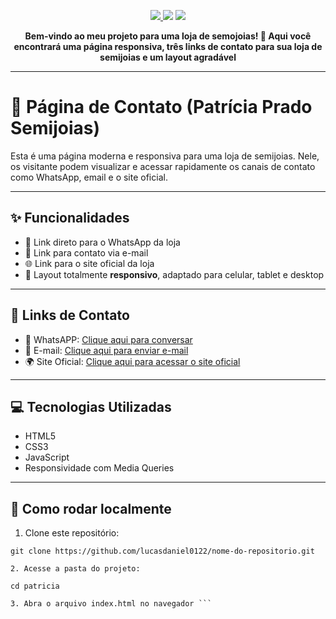 <p align="center">

<a href="https://www.patriciapradosemijoias.com.br/" target="__blank">
 <img src="https://img.shields.io/badge/Deploy-Vercel-black?style=for-the-badge&logo=vercel">
</a>
<img src="https://img.shields.io/badge/Feito%20com-HTML5%20%26%20CSS3-blue?style=for-the-badge&logo=html5">
  <img src="https://img.shields.io/badge/JavaScript-Ativo-yellow?style=for-the-badge&logo=javascript">
</p>


<p align="center">
<strong>Bem-vindo ao meu projeto para uma loja de semojoias! 💎 Aqui você encontrará uma página responsiva, três links de contato para sua loja de semijoias e um layout agradável</strong>

---

# 💎 Página de Contato (Patrícia Prado Semijoias)

Esta é uma página moderna e responsiva para uma loja de semijoias. Nele, os visitante podem visualizar e acessar rapidamente os canais de contato como WhatsApp, email e o site oficial.

---

## ✨ Funcionalidades

- 💬 Link direto para o WhatsApp da loja
- 📧 Link para contato via e-mail
- 🌐 Link para o site oficial da loja
- 📱 Layout totalmente **responsivo**, adaptado para celular, tablet e desktop

---

## 🔗 Links de Contato

- 📱 WhatsAPP: [Clique aqui para conversar](https://wa.me/message/DDJXKSH2S3E2H1)
- 📧 E-mail: [Clique aqui para enviar e-mail](mailto:patriciapradosemijoias18@gmail.com)
- 🌍 Site Oficial: [Clique aqui para acessar o site oficial](https://www.patriciapradosemijoias.com.br/)

---

## 💻 Tecnologias Utilizadas

- HTML5
- CSS3
- JavaScript
- Responsividade com Media Queries

---

## 🚀 Como rodar localmente

1. Clone este repositório:

``` 
git clone https://github.com/lucasdaniel0122/nome-do-repositorio.git 

2. Acesse a pasta do projeto:

cd patricia

3. Abra o arquivo index.html no navegador ```